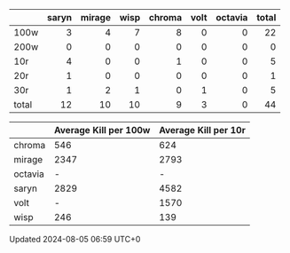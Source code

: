 |       |   saryn |   mirage |   wisp |   chroma |   volt |   octavia |   total |
|:------|--------:|---------:|-------:|---------:|-------:|----------:|--------:|
| 100w  |       3 |        4 |      7 |        8 |      0 |         0 |      22 |
| 200w  |       0 |        0 |      0 |        0 |      0 |         0 |       0 |
| 10r   |       4 |        0 |      0 |        1 |      0 |         0 |       5 |
| 20r   |       1 |        0 |      0 |        0 |      0 |         0 |       1 |
| 30r   |       1 |        2 |      1 |        0 |      1 |         0 |       5 |
| total |      12 |       10 |     10 |        9 |      3 |         0 |      44 |

|         | Average Kill per 100w   | Average Kill per 10r   |
|:--------|:------------------------|:-----------------------|
| chroma  | 546                     | 624                    |
| mirage  | 2347                    | 2793                   |
| octavia | -                       | -                      |
| saryn   | 2829                    | 4582                   |
| volt    | -                       | 1570                   |
| wisp    | 246                     | 139                    |

Updated 2024-08-05 06:59 UTC+0